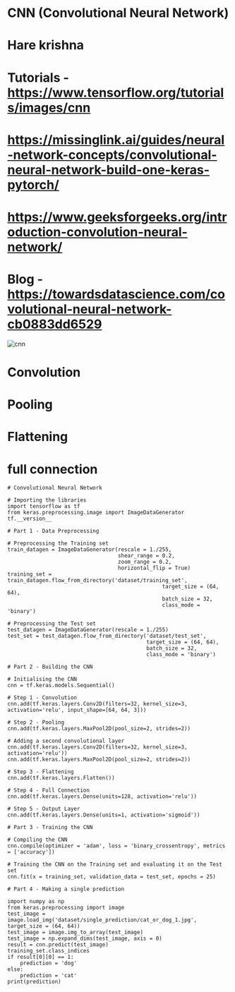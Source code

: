 # CNN (Convolutional Neural Network)
# Hare krishna

# Tutorials - https://www.tensorflow.org/tutorials/images/cnn
#             https://missinglink.ai/guides/neural-network-concepts/convolutional-neural-network-build-one-keras-pytorch/
#             https://www.geeksforgeeks.org/introduction-convolution-neural-network/
             
# Blog - https://towardsdatascience.com/covolutional-neural-network-cb0883dd6529

![cnn](https://serving.photos.photobox.com/79977386b6c4c5ac1e2ee6e1e5bdd39462462bfd70bfc0acd2af368667960f2f6297eda7.jpg)
# Convolution

# Pooling

# Flattening

# full connection



```
# Convolutional Neural Network

# Importing the libraries
import tensorflow as tf
from keras.preprocessing.image import ImageDataGenerator
tf.__version__

# Part 1 - Data Preprocessing

# Preprocessing the Training set
train_datagen = ImageDataGenerator(rescale = 1./255,
                                   shear_range = 0.2,
                                   zoom_range = 0.2,
                                   horizontal_flip = True)
training_set = train_datagen.flow_from_directory('dataset/training_set',
                                                 target_size = (64, 64),
                                                 batch_size = 32,
                                                 class_mode = 'binary')

# Preprocessing the Test set
test_datagen = ImageDataGenerator(rescale = 1./255)
test_set = test_datagen.flow_from_directory('dataset/test_set',
                                            target_size = (64, 64),
                                            batch_size = 32,
                                            class_mode = 'binary')

# Part 2 - Building the CNN

# Initialising the CNN
cnn = tf.keras.models.Sequential()

# Step 1 - Convolution
cnn.add(tf.keras.layers.Conv2D(filters=32, kernel_size=3, activation='relu', input_shape=[64, 64, 3]))

# Step 2 - Pooling
cnn.add(tf.keras.layers.MaxPool2D(pool_size=2, strides=2))

# Adding a second convolutional layer
cnn.add(tf.keras.layers.Conv2D(filters=32, kernel_size=3, activation='relu'))
cnn.add(tf.keras.layers.MaxPool2D(pool_size=2, strides=2))

# Step 3 - Flattening
cnn.add(tf.keras.layers.Flatten())

# Step 4 - Full Connection
cnn.add(tf.keras.layers.Dense(units=128, activation='relu'))

# Step 5 - Output Layer
cnn.add(tf.keras.layers.Dense(units=1, activation='sigmoid'))

# Part 3 - Training the CNN

# Compiling the CNN
cnn.compile(optimizer = 'adam', loss = 'binary_crossentropy', metrics = ['accuracy'])

# Training the CNN on the Training set and evaluating it on the Test set
cnn.fit(x = training_set, validation_data = test_set, epochs = 25)

# Part 4 - Making a single prediction

import numpy as np
from keras.preprocessing import image
test_image = image.load_img('dataset/single_prediction/cat_or_dog_1.jpg', target_size = (64, 64))
test_image = image.img_to_array(test_image)
test_image = np.expand_dims(test_image, axis = 0)
result = cnn.predict(test_image)
training_set.class_indices
if result[0][0] == 1:
    prediction = 'dog'
else:
    prediction = 'cat'
print(prediction)

```
